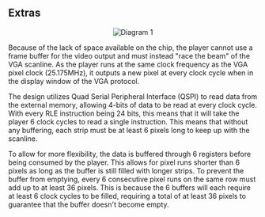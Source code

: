 
## Extras

<p align="center">
  <img src="https://github.com/JonathanThing/VGA-Video-Player/blob/main/docs/imgs/Block_Diagram.png?raw=true" alt="Diagram 1"/>
</p>

Because of the lack of space available on the chip, the player cannot use a frame buffer for the video output and must instead "race the beam" of the VGA scanline. As the player runs at the same clock frequency as the VGA pixel clock (25.175MHz), it outputs a new pixel at every clock cycle when in the display window of the VGA protocol.

The design utilizes Quad Serial Peripheral Interface (QSPI) to read data from the external memory, allowing 4-bits of data to be read at every clock cycle. With every RLE instruction being 24 bits, this means that it will take the player 6 clock cycles to read a single instruction. This means that without any buffering, each strip must be at least 6 pixels long to keep up with the scanline.

To allow for more flexibility, the data is buffered through 6 registers before being consumed by the player. This allows for pixel runs shorter than 6 pixels as long as the buffer is still filled with longer strips.  To prevent the buffer from emptying, every 6 consecutive pixel runs on the same row must add up to at least 36 pixels. This is because the 6 buffers will each require at least 6 clock cycles to be filled, requiring a total of at least 36 pixels to guarantee that the buffer doesn't become empty.